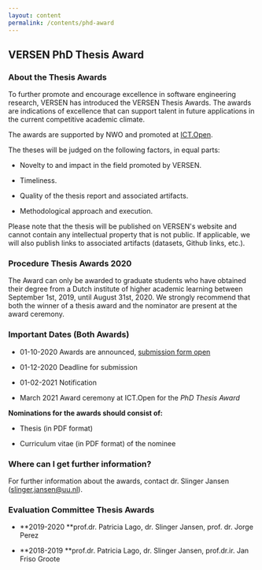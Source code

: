 ```yaml
---
layout: content
permalink: /contents/phd-award
---
```


## VERSEN PhD Thesis Award

### About the Thesis Awards

To further promote and encourage excellence in software engineering research, VERSEN has introduced the VERSEN Thesis Awards. The awards are indications of excellence that can support talent in future applications in the current competitive academic climate.

The awards are supported by NWO and promoted at [ICT.Open](https://ict-research.nl/ict-open/).

The theses will be judged on the following factors, in equal parts:

*   Novelty to and impact in the field promoted by VERSEN.

*   Timeliness.

*   Quality of the thesis report and associated artifacts.

*   Methodological approach and execution.

Please note that the thesis will be published on VERSEN's website and cannot contain any intellectual property that is not public. If applicable, we will also publish links to associated artifacts (datasets, Github links, etc.).

### Procedure Thesis Awards 2020

The Award can only be awarded to graduate students who have obtained their degree from a Dutch institute of higher academic learning between September 1st, 2019, until August 31st, 2020\. We strongly recommend that both the winner of a thesis award and the nominator are present at the award ceremony. 

### Important Dates (Both Awards)

*   01-10-2020 Awards are announced, [submission form open](https://docs.google.com/forms/d/e/1FAIpQLSfZHJEdbKldmLLMWMSGn7cilm28jv8czO1ESMEUFGCbpF5uIg/viewform?usp=sf_link)

*   01-12-2020 Deadline for submission

*   01-02-2021 Notification

*   March 2021 Award ceremony at ICT.Open for the _PhD Thesis Award_

**Nominations for the awards should consist of:**

*   Thesis (in PDF format)

*   Curriculum vitae (in PDF format) of the nominee

### Where can I get further information?

For further information about the awards, contact dr. Slinger Jansen ([slinger.jansen@uu.nl](mailto:slinger.jansen@uu.nl)).

### Evaluation Committee Thesis Awards

* **2019-2020 **prof.dr. Patricia Lago, dr. Slinger Jansen, prof. dr. Jorge Perez

* **2018-2019 **prof.dr. Patricia Lago, dr. Slinger Jansen, prof.dr.ir. Jan Friso Groote
